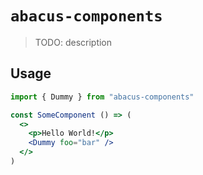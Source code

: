 # `abacus-components`

> TODO: description

## Usage

```jsx
import { Dummy } from "abacus-components"

const SomeComponent () => (
  <>
    <p>Hello World!</p>
    <Dummy foo="bar" />
  </>
)
```
